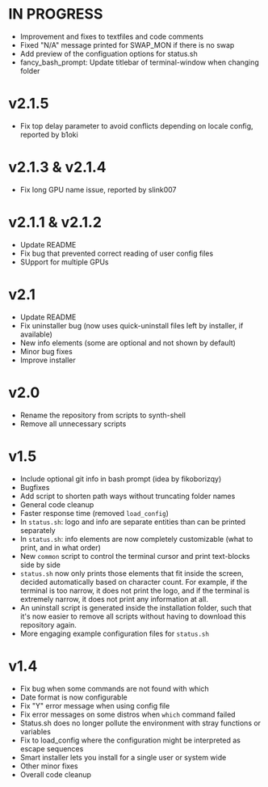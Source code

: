 <!--------------------------------------+-------------------------------------->
#                                  IN PROGRESS
<!--------------------------------------+-------------------------------------->

- Improvement and fixes to textfiles and code comments
- Fixed "N/A" message printed for SWAP_MON if there is no swap
- Add preview of the configuation options for status.sh
- fancy_bash_prompt: Update titlebar of terminal-window when changing folder






<!--------------------------------------+-------------------------------------->
#                                    v2.1.5
<!--------------------------------------+-------------------------------------->

- Fix top delay parameter to avoid conflicts depending on locale config,
  reported by b1oki






<!--------------------------------------+-------------------------------------->
#                                v2.1.3 & v2.1.4
<!--------------------------------------+-------------------------------------->

- Fix long GPU name issue, reported by slink007






<!--------------------------------------+-------------------------------------->
#                                v2.1.1 & v2.1.2
<!--------------------------------------+-------------------------------------->

- Update README
- Fix bug that prevented correct reading of user config files
- SUpport for multiple GPUs






<!--------------------------------------+-------------------------------------->
#                                      v2.1
<!--------------------------------------+-------------------------------------->

- Update README
- Fix uninstaller bug (now uses quick-uninstall files left by installer, if available)
- New info elements (some are optional and not shown by default)
- Minor bug fixes
- Improve installer






<!--------------------------------------+-------------------------------------->
#                                      v2.0
<!--------------------------------------+-------------------------------------->

- Rename the repository from scripts to synth-shell
- Remove all unnecessary scripts






<!--------------------------------------+-------------------------------------->
#                                      v1.5
<!--------------------------------------+-------------------------------------->

- Include optional git info in bash prompt (idea by fikoborizqy)
- Bugfixes
- Add script to shorten path ways without truncating folder names
- General code cleanup
- Faster response time (removed `load_config`)
- In `status.sh`: logo and info are separate entities than can be printed separately
- In `status.sh`: info elements are now completely customizable (what to print, and in what order)
- New `common` script to control the terminal cursor and print text-blocks side by side
- `status.sh` now only prints those elements that fit inside the screen, decided automatically based on character count. For example, if the terminal is too narrow, it does not print the logo, and if the terminal is extremely narrow, it does not print any information at all.
- An uninstall script is generated inside the installation folder, such that it's now easier to remove all scripts without having to download this repository again.
- More engaging example configuration files for `status.sh`






<!--------------------------------------+-------------------------------------->
#                                      v1.4
<!--------------------------------------+-------------------------------------->

- Fix bug when some commands are not found with which
- Date format is now configurable
- Fix "Y" error message when using config file
- Fix error messages on some distros when `which` command failed
- Status.sh does no longer pollute the environment with stray functions or variables
- Fix to load_config where the configuration might be interpreted as escape sequences
- Smart installer lets you install for a single user or system wide
- Other minor fixes
- Overall code cleanup




